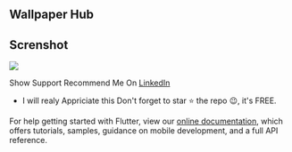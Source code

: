 ##    Wallpaper Hub




## Screnshot

   ![](pic.png)
    
    
    


Show Support
Recommend Me On [LinkedIn](https://www.linkedin.com/in/tushar-nikam-a29a97131/) 
- I will realy Appriciate this
Don't forget to star ⭐ the repo 😉, it's FREE.






For help getting started with Flutter, view our
[online documentation](https://flutter.dev/docs), which offers tutorials,
samples, guidance on mobile development, and a full API reference.
 
